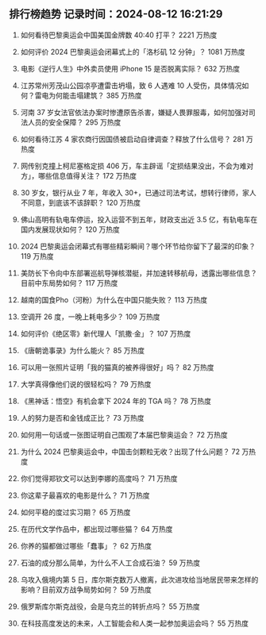 
## 排行榜趋势 记录时间：2024-08-12 16:21:29
  
  1. 如何看待巴黎奥运会中国美国金牌数 40:40 打平？ 2221 万热度
    
  2. 如何评价 2024 巴黎奥运会闭幕式上的「洛杉矶 12 分钟」？ 1081 万热度
    
  3. 电影《逆行人生》中外卖员使用 iPhone 15 是否脱离实际？ 632 万热度
    
  4. 江苏常州芳茂山公园凉亭遭雷击坍塌，致 6 人遇难 10 人受伤，具体情况如何？雷电为何能击塌建筑？ 385 万热度
    
  5. 河南 37 岁女法官依法办案时惨遭原告杀害，嫌疑人畏罪服毒，如何加强对司法人员的安全保障？ 295 万热度
    
  6. 如何看待江苏 4 家农商行因国债被启动自律调查？释放了什么信号？ 281 万热度
    
  7. 网传别克撞上柯尼塞格定损 406 万，车主辟谣「定损结果没出，不会为难对方」，哪些信息值得关注？ 172 万热度
    
  8. 30 岁女，银行从业 7 年，年收入 30+，已通过司法考试，想转行律师，家人不同意，到底该不该辞职？ 120 万热度
    
  9. 佛山高明有轨电车停运，投入运营不到五年，财政支出近 3.5 亿，有轨电车在国内发展现状如何？ 120 万热度
    
  10. 2024 巴黎奥运会闭幕式有哪些精彩瞬间？哪个环节给你留下了最深的印象？ 119 万热度
    
  11. 美防长下令向中东部署巡航导弹核潜艇，并加速转移航母，透露出哪些信息？目前中东局势如何？ 117 万热度
    
  12. 越南的国食Pho（河粉）为什么在中国只能失败？ 113 万热度
    
  13. 空调开 26 度，一晚上耗电多少？ 109 万热度
    
  14. 如何评价《绝区零》新代理人「凯撒·金」？ 107 万热度
    
  15. 《唐朝诡事录》为什么能火？ 85 万热度
    
  16. 可以用一张照片证明「我的猫真的被养得很好」吗？ 82 万热度
    
  17. 大学真得像他们说的很轻松吗？ 79 万热度
    
  18. 《黑神话：悟空》有机会拿下 2024 年的 TGA 吗？ 78 万热度
    
  19. 人的努力是否和金钱成正比？ 73 万热度
    
  20. 如何用一句话或一张图证明自己围观了本届巴黎奥运会？ 72 万热度
    
  21. 为什么 2024 巴黎奥运会中，中国击剑颗粒无收？出现了什么问题？ 72 万热度
    
  22. 你们觉得郑钦文可以达到李娜的高度吗？ 71 万热度
    
  23. 你这辈子最喜欢的电影是什么？ 71 万热度
    
  24. 如何平稳的度过实习期？ 65 万热度
    
  25. 在历代文学作品中，都出现过哪些猫？ 64 万热度
    
  26. 你养的猫都做过哪些「蠢事」？ 62 万热度
    
  27. 石油的成分那么简单，为什么不人工合成石油？ 59 万热度
    
  28. 乌攻入俄境内第 5 日，库尔斯克数万人撤离，此次进攻给当地居民带来怎样的影响？目前双方战争局势如何？ 59 万热度
    
  29. 俄罗斯库尔斯克战役，会是乌克兰的转折点吗？ 55 万热度
    
  30. 在科技高度发达的未来，人工智能会和人类一起参加奥运会吗？ 55 万热度
    